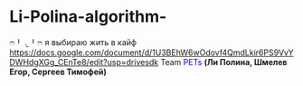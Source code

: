 # Li-Polina-algorithm-
ෆ⁠╹⁠ ⁠.̮⁠ ⁠╹⁠ෆ
я выбираю жить в кайф
https://docs.google.com/document/d/1U3BEhW6wOdovf4QmdLkir6PS9VvYDWHdgXGg_CEnTe8/edit?usp=drivesdk
Team <font color="blue">PETs</font> <b>(Ли Полина, Шмелев Егор, Сергеев Тимофей)</b>
